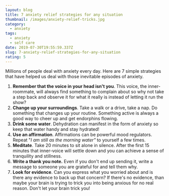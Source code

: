```yaml
---
layout: blog
title: 7 anxiety relief strategies for any situation
thumbnail: /images/anxiety-relief-tricks.jpg
category:
  - anxiety
tags:
  - anxiety
  - self care
date: 2019-07-30T19:55:59.337Z
slug: 7-anxiety-relief-strategies-for-any-situation
rating: 5
---
```

Millions of people deal with anxiety every day. Here are 7 simple strategies that have helped us deal with those inevitable episodes of anxiety.

1. **Remember that the voice in your head isn't you**. This voice, the inner-roommate, will always find something to complain about so why not take a step back and observe it for what it really is instead of letting it run the show?
2. **Change up your surroundings**. Take a walk or a drive, take a nap. Do something that changes up your routine. Something active is always a good way to cheer up and get endorphins flowing.
3. **Drink some water**. Dehydration can manifest in the form of anxiety so keep that water handy and stay hydrated!
4. **Use an affirmation**. Affirmations can be powerful mood regulators. Repeat "_I am still as the morning water"_ to yourself a few times.
5. **Meditate**. Take 20 minutes to sit alone in silence. After the first 15 minutes that inner-voice will settle down and you can achieve a sense of tranquility and stillness.
6. **Write a thank you note.** Even if you don't end up sending it, write a message to someone you are grateful for and tell them why.
7. **Look for evidence**. Can you express what you worried about and is there any evidence to back up that concern? If there's no evidence, than maybe your brain is trying to trick you into being anxious for no real reason. Don't let your brain trick you!
